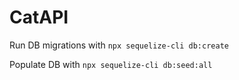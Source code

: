 # CatAPI

Run DB migrations with `npx sequelize-cli db:create`

Populate DB with `npx sequelize-cli db:seed:all`